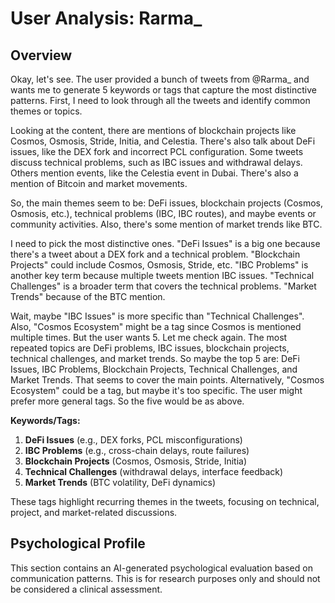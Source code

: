 # User Analysis: Rarma_

## Overview

<think>
Okay, let's see. The user provided a bunch of tweets from @Rarma_ and wants me to generate 5 keywords or tags that capture the most distinctive patterns. First, I need to look through all the tweets and identify common themes or topics.

Looking at the content, there are mentions of blockchain projects like Cosmos, Osmosis, Stride, Initia, and Celestia. There's also talk about DeFi issues, like the DEX fork and incorrect PCL configuration. Some tweets discuss technical problems, such as IBC issues and withdrawal delays. Others mention events, like the Celestia event in Dubai. There's also a mention of Bitcoin and market movements. 

So, the main themes seem to be: DeFi issues, blockchain projects (Cosmos, Osmosis, etc.), technical problems (IBC, IBC routes), and maybe events or community activities. Also, there's some mention of market trends like BTC. 

I need to pick the most distinctive ones. "DeFi Issues" is a big one because there's a tweet about a DEX fork and a technical problem. "Blockchain Projects" could include Cosmos, Osmosis, Stride, etc. "IBC Problems" is another key term because multiple tweets mention IBC issues. "Technical Challenges" is a broader term that covers the technical problems. "Market Trends" because of the BTC mention. 

Wait, maybe "IBC Issues" is more specific than "Technical Challenges". Also, "Cosmos Ecosystem" might be a tag since Cosmos is mentioned multiple times. But the user wants 5. Let me check again. The most repeated topics are DeFi problems, IBC issues, blockchain projects, technical challenges, and market trends. So maybe the top 5 are: DeFi Issues, IBC Problems, Blockchain Projects, Technical Challenges, and Market Trends. That seems to cover the main points. Alternatively, "Cosmos Ecosystem" could be a tag, but maybe it's too specific. The user might prefer more general tags. So the five would be as above.
</think>

**Keywords/Tags:**  
1. **DeFi Issues** (e.g., DEX forks, PCL misconfigurations)  
2. **IBC Problems** (e.g., cross-chain delays, route failures)  
3. **Blockchain Projects** (Cosmos, Osmosis, Stride, Initia)  
4. **Technical Challenges** (withdrawal delays, interface feedback)  
5. **Market Trends** (BTC volatility, DeFi dynamics)  

These tags highlight recurring themes in the tweets, focusing on technical, project, and market-related discussions.

## Psychological Profile

This section contains an AI-generated psychological evaluation based on communication patterns. This is for research purposes only and should not be considered a clinical assessment.